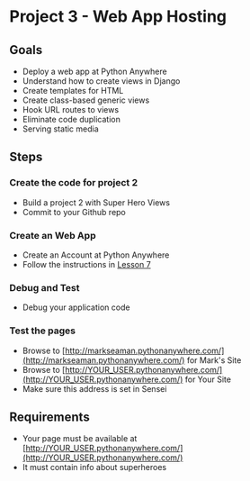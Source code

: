 # Project 3 - Web App Hosting

## Goals
* Deploy a web app at Python Anywhere
* Understand how to create views in Django
* Create templates for HTML
* Create class-based generic views
* Hook URL routes to views
* Eliminate code duplication
* Serving static media


## Steps

### Create the code for project 2
* Build a project 2 with Super Hero Views
* Commit to your Github repo


### Create an Web App
* Create an Account at Python Anywhere
* Follow the instructions in [Lesson 7](../lesson/07)


### Debug and Test
* Debug your application code


### Test the pages
* Browse to [http://markseaman.pythonanywhere.com/](http://markseaman.pythonanywhere.com/) for Mark's Site
* Browse to [http://YOUR_USER.pythonanywhere.com/](http://YOUR_USER.pythonanywhere.com/) for Your Site
* Make sure this address is set in Sensei


## Requirements
* Your page must be available at [http://YOUR_USER.pythonanywhere.com/](http://YOUR_USER.pythonanywhere.com/)
* It must contain info about superheroes

